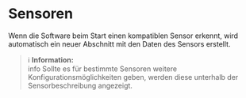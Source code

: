 # Sensoren

Wenn die Software beim Start einen kompatiblen Sensor erkennt, wird automatisch ein neuer Abschnitt mit den Daten des Sensors erstellt.
> ℹ️ **Information:**  
> info
Sollte es für bestimmte Sensoren weitere Konfigurationsmöglichkeiten geben, werden diese unterhalb der Sensorbeschreibung angezeigt.